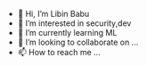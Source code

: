 - 👋 Hi, I’m Libin Babu
- 👀 I’m interested in security,dev
- 🌱 I’m currently learning ML
- 💞️ I’m looking to collaborate on ...
- 📫 How to reach me ...

<!---
root-lib/root-lib is a ✨ special ✨ repository because its `README.md` (this file) appears on your GitHub profile.
You can click the Preview link to take a look at your changes.
--->
